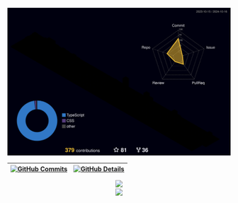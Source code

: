 


  ![Status](./profile-3d-contrib/profile-night-rainbow.svg)
  

  
 | [![GitHub Commits](http://github-profile-summary-cards.vercel.app/api/cards/productive-time?username=JoabeConrado19&theme=dracula&utcOffset=-3)](https://github.com/vn7n24fzkq/github-profile-summary-cards) | [![GitHub Details](http://github-profile-summary-cards.vercel.app/api/cards/profile-details?username=JoabeConrado19&theme=dracula)](https://github.com/vn7n24fzkq/github-profile-summary-cards) |  
 | ----------- | ----------- |


 
  <div align="center" >


<img src="https://skillicons.dev/icons?i=html,css,js,ts,react,nextjs,express,python,tailwind,figma,vscode,git,github,docker,bootstrap,nodejs,django,mongodb,nginx,opencv,postgres,py,pytorch,regex,sqlite&theme=dark" />
  <br />

  </div>




 <div align="center" >
     <img src="https://github-profile-trophy.vercel.app/?username=JoabeConrado19&row=1&column=6&theme=dracula&margin-w=15&margin-h=15"/>
  </div>
  


